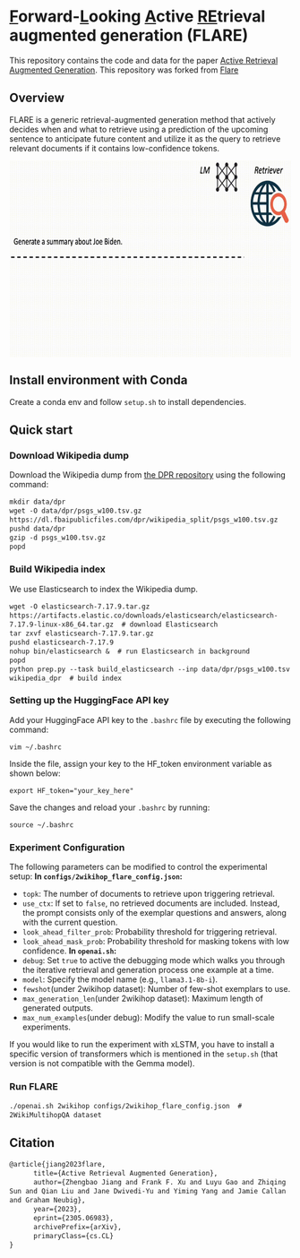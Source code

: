 # <ins>F</ins>orward-<ins>L</ins>ooking <ins>A</ins>ctive <ins>RE</ins>trieval augmented generation (FLARE)

This repository contains the code and data for the paper
[Active Retrieval Augmented Generation](https://arxiv.org/abs/2305.06983).
This repository was forked from [Flare](https://github.com/jzbjyb/FLARE/tree/main)

## Overview

FLARE is a generic retrieval-augmented generation method that actively decides when and what to retrieve using a prediction of the upcoming sentence to anticipate future content and utilize it as the query to retrieve relevant documents if it contains low-confidence tokens.

<p align="center">
  <img align="middle" src="res/flare.gif" height="350" alt="FLARE"/>
</p>

## Install environment with Conda
Create a conda env and follow `setup.sh` to install dependencies.

## Quick start

### Download Wikipedia dump
Download the Wikipedia dump from [the DPR repository](https://github.com/facebookresearch/DPR/blob/main/dpr/data/download_data.py#L32) using the following command:
```shell
mkdir data/dpr
wget -O data/dpr/psgs_w100.tsv.gz https://dl.fbaipublicfiles.com/dpr/wikipedia_split/psgs_w100.tsv.gz
pushd data/dpr
gzip -d psgs_w100.tsv.gz
popd
```

### Build Wikipedia index
We use Elasticsearch to index the Wikipedia dump.
```shell
wget -O elasticsearch-7.17.9.tar.gz https://artifacts.elastic.co/downloads/elasticsearch/elasticsearch-7.17.9-linux-x86_64.tar.gz  # download Elasticsearch
tar zxvf elasticsearch-7.17.9.tar.gz
pushd elasticsearch-7.17.9
nohup bin/elasticsearch &  # run Elasticsearch in background
popd
python prep.py --task build_elasticsearch --inp data/dpr/psgs_w100.tsv wikipedia_dpr  # build index
```

### Setting up the HuggingFace API key
Add your HuggingFace API key to the `.bashrc` file by executing the following command:
```shell
vim ~/.bashrc
```
Inside the file, assign your key to the HF_token environment variable as shown below:
```
export HF_token="your_key_here"
```
Save the changes and reload your `.bashrc` by running:
```shell
source ~/.bashrc
```
### Experiment Configuration
The following parameters can be modified to control the experimental setup:
**In `configs/2wikihop_flare_config.json`:**
- `topk`: The number of documents to retrieve upon triggering retrieval.
- `use_ctx`: If set to `false`, no retrieved documents are included. Instead, the prompt consists only of the exemplar questions and answers, along with the current question.
- `look_ahead_filter_prob`: Probability threshold for triggering retrieval.
- `look_ahead_mask_prob`: Probability threshold for masking tokens with low confidence.
**In `openai.sh`:**
- `debug`: Set `true` to active the debugging mode which walks you through the iterative retrieval and generation process one example at a time.
- `model`: Specify the model name (e.g., `llama3.1-8b-i`).
- `fewshot`(under 2wikihop dataset): Number of few-shot exemplars to use.
- `max_generation_len`(under 2wikihop dataset): Maximum length of generated outputs.
- `max_num_examples`(under debug): Modify the value to run small-scale experiments.

If you would like to run the experiment with xLSTM, you have to install a specific version of transformers which is mentioned in the `setup.sh` (that version is not compatible with the Gemma model).

### Run FLARE
```shell
./openai.sh 2wikihop configs/2wikihop_flare_config.json  # 2WikiMultihopQA dataset
```
## Citation
```
@article{jiang2023flare,
      title={Active Retrieval Augmented Generation}, 
      author={Zhengbao Jiang and Frank F. Xu and Luyu Gao and Zhiqing Sun and Qian Liu and Jane Dwivedi-Yu and Yiming Yang and Jamie Callan and Graham Neubig},
      year={2023},
      eprint={2305.06983},
      archivePrefix={arXiv},
      primaryClass={cs.CL}
}
```
